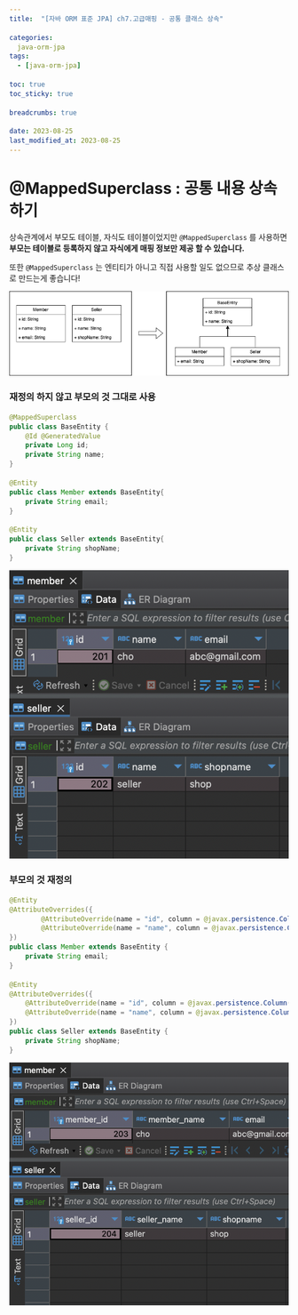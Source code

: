 ```yaml
---
title:  "[자바 ORM 표준 JPA] ch7.고급매핑 - 공통 클래스 상속"

categories:
  java-orm-jpa
tags:
  - [java-orm-jpa]

toc: true
toc_sticky: true

breadcrumbs: true

date: 2023-08-25
last_modified_at: 2023-08-25
---
```


# @MappedSuperclass  : 공통 내용 상속하기

상속관계에서 부모도 테이블, 자식도 테이블이었지만 `@MappedSuperclass` 를 사용하면 **부모는 테이블로 등록하지 않고 자식에게 매핑 정보만 제공 할 수 있습니다.**

또한 `@MappedSuperclass` 는 엔티티가 아니고 직접 사용할 일도 없으므로 추상 클래스로 만드는게 좋습니다!

![Untitled](/assets/images/java-orm-jpa/7/7_5.png)

### 재정의 하지 않고 부모의 것 그대로 사용

```java
@MappedSuperclass
public class BaseEntity {
    @Id @GeneratedValue
    private Long id;
    private String name;
}

@Entity
public class Member extends BaseEntity{
    private String email;
}

@Entity
public class Seller extends BaseEntity{
    private String shopName;
}
```

![Untitled](/assets/images/java-orm-jpa/7/7_6.png)

### 부모의 것 재정의

```java
@Entity
@AttributeOverrides({
        @AttributeOverride(name = "id", column = @javax.persistence.Column(name = "MEMBER_ID")),
        @AttributeOverride(name = "name", column = @javax.persistence.Column(name = "MEMBER_NAME"))
})
public class Member extends BaseEntity {
    private String email;
}

@Entity
@AttributeOverrides({
    @AttributeOverride(name = "id", column = @javax.persistence.Column(name = "SELLER_ID")),
    @AttributeOverride(name = "name", column = @javax.persistence.Column(name = "SELLER_NAME"))
})
public class Seller extends BaseEntity {
    private String shopName;
}
```

![Untitled](/assets/images/java-orm-jpa/7/7_7.png)